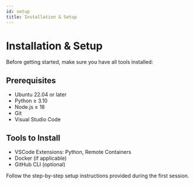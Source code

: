 ```yaml
---
id: setup
title: Installation & Setup
---
```


# Installation & Setup

Before getting started, make sure you have all tools installed:

## Prerequisites
- Ubuntu 22.04 or later
- Python ≥ 3.10
- Node.js ≥ 18
- Git
- Visual Studio Code

## Tools to Install
- VSCode Extensions: Python, Remote Containers
- Docker (if applicable)
- GitHub CLI (optional)

Follow the step-by-step setup instructions provided during the first session.
